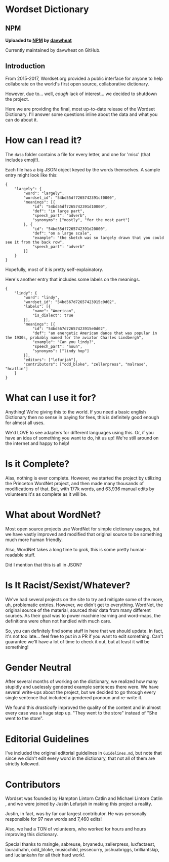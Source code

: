 # Wordset Dictionary

## NPM

**Uploaded to [NPM](https://www.npmjs.com/package/wordset-dictionary) by [davwheat](https://github.com/davwheat)**

Currently maintained by davwheat on GitHub.

## Introduction

From 2015-2017, Wordset.org provided a public interface for anyone to help
collaborate on the world's first open source, collaborative dictionary.

However, due to... well, *cough* lack of interest... we decided to shutdown
the project.

Here we are providing the final, most up-to-date release of the Wordset
Dictionary. I'll answer some questions inline about the data and what you can
do about it.

How can I read it?
==================

The `data` folder contains a file for every letter, and one for 'misc' (that
includes emoji!).

Each file has a big JSON object keyed by the words themselves. A sample
entry might look like this:

```
{
    "largely": {
        "word": "largely",
        "wordset_id": "54bd55df7265742391cf0000",
        "meanings": [{
            "id": "54bd55df7265742391d10000",
            "def": "in large part",
            "speech_part": "adverb",
            "synonyms": ["mostly", "for the most part"]
        }, {
            "id": "54bd55df7265742391d20000",
            "def": "on a large scale",
            "example": "the sketch was so largely drawn that you could see it from the back row",
            "speech_part": "adverb"
        }]
    }
}
```

Hopefully, most of it is pretty self-explainatory.

Here's another entry that includes some labels on the meanings.

```
{
    "lindy": {
        "word": "lindy",
        "wordset_id": "54bd567d72657423915c0d02",
        "labels": [{
            "name": "American",
            "is_dialect": true
        }],
        "meanings": [{
            "id": "54bd567d72657423915e0d02",
            "def": "an energetic American dance that was popular in the 1930s, probably named for the aviator Charles Lindbergh",
            "example": "Can you lindy?",
            "speech_part": "noun",
            "synonyms": ["lindy hop"]
        }],
        "editors": ["lefurjah"],
        "contributors": ["odd_bloke", "zellerpress", "malrase", "hcatlin"]
    }
}
```

What can I use it for?
======================

Anything! We're giving this to the world. If you need a basic english Dictionary
then no sense in paying for fees, this is definitely good enough for almost
all uses.

We'd LOVE to see adapters for different languages using this. Or, if you have
an idea of something you want to do, hit us up! We're still around on the
internet and happy to help!

Is it Complete?
===============

Alas, nothing is ever complete. However, we started the project by utilizing
the Princeton WordNet project, and then made many thousands of modifications
of that. But, with 177k words, and 63,936 manual edits by volunteers it's as
complete as it will be.

What about WordNet?
===================

Most open source projects use WordNet for simple dictionary usages, but we
have vastly improved and modified that original source to be something much
more human friendly.

Also, WordNet takes a long time to grok, this is some pretty human-readable
stuff.

Did I mention that this is all in JSON?

Is It Racist/Sexist/Whatever?
=============================

We've had several projects on the site to try and mitigate some of the more,
uh, problematic entries. However, we didn't get to everything. WordNet, the
original source of the material, sourced *their* data from many different
sources. As their goal was to power machine learning and word-maps,
the definitions were often not handled with much care.

So, you can definitely find some stuff in here that we should update. In fact,
it's not too late... feel free to put in a PR if you want to edit something.
Can't guarantee we'll have a lot of time to check it out, but at least it will
be something!

Gender Neutral
==============

After several months of working on the dictionary, we realized how many stupidly
and uselessly gendered example sentences there were. We have several write-ups
about the project, but we decided to go through every single sentence that
included a gendered pronoun and re-write it.

We found this *drastically* improved the quality of the content and in almost
every case was a huge step up. "They went to the store" instead of "She went
to the store".

Editorial Guidelines
=======================

I've included the original editorial guidelines in `Guidelines.md`, but note
that since we didn't edit every word in the dictionary, that not all of them
are strictly followed.

Contributors
============

Wordset was founded by Hampton Lintorn Catlin <hcatlin> and Michael Lintorn
Catlin <malrase>, and we were joined by Justin Lefurjah <lefurjah> in making
this project a reality.

Justin, in fact, was by far our largest contributor. He was personally
responsible for 97 new words and 7,460 edits!

Also, we had a TON of volunteers, who worked for hours and hours improving
this dictionary.

Special thanks to msingle, sabreuse, bryanedu, zellerpress, luxfactaest,
lauradhahn, odd_bloke, musicchild, jessecurry, joshuabriggs, brilliantskip,
and luciankahn for all their hard work!.
